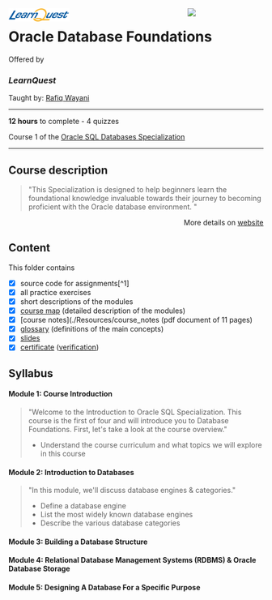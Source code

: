<a href="https://www.coursera.org/learn/introduction-to-oracle-sql">
  <img src="/img/Oracle_SQL_logo.avif" width="150" align="right">
</a>

<img src="/img/LearnQuest_logo.png" width="120" align="left">

# Oracle Database Foundations

Offered by 
### *LearnQuest*

Taught by: [Rafiq Wayani](https://www.coursera.org/instructor/~76307871)

---

**12 hours** to complete - 4 quizzes

Course 1 of the [Oracle SQL Databases Specialization](../) 

---

## Course description

>"This Specialization is designed to help beginners learn the foundational knowledge invaluable towards their journey to becoming proficient with the Oracle database environment. "

<p align="right">More details on <a href="https://www.coursera.org/learn/introduction-to-oracle-sql">website</a></p>

## Content
This folder contains 
- [x] source code for assignments[^1]
- [x] all practice exercises
- [x] short descriptions of the modules 
- [x] [course map](./Resources/course_map) (detailed description of the modules)
- [x] [course notes](./Resources/course_notes (pdf document of 11 pages)
- [x] [glossary](./Resources/glossary) (definitions of the main concepts)
- [x] [slides](./Slides) 
- [x] [certificate](./Certificate/certificate.pdf) ([verification](certificate_link))

## Syllabus
#### Module 1: Course Introduction

>"Welcome to the Introduction to Oracle SQL Specialization. This course is the first of four and will introduce you to Database Foundations. First, let's take a look at the course overview."
>- Understand the course curriculum and what topics we will explore in this course

#### Module 2: Introduction to Databases

>"In this module, we'll discuss database engines & categories."
>- Define a database engine
>- List the most widely known database engines
>- Describe the various database categories
>
#### Module 3: Building a Database Structure
#### Module 4: Relational Database Management Systems (RDBMS) & Oracle Database Storage
#### Module 5: Designing A Database For a Specific Purpose
